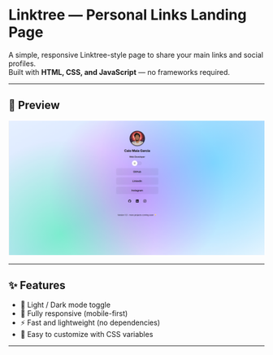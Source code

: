 # Linktree — Personal Links Landing Page

A simple, responsive Linktree-style page to share your main links and social profiles.  
Built with **HTML, CSS, and JavaScript** — no frameworks required.


---

## 📸 Preview

![Preview](.github/preview.png)

---

## ✨ Features

- 🌙 Light / Dark mode toggle  
- 📱 Fully responsive (mobile-first)  
- ⚡ Fast and lightweight (no dependencies)  
- 🎨 Easy to customize with CSS variables  

---



